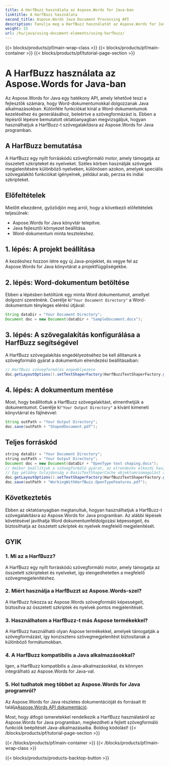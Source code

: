 ```yaml
---
title: A HarfBuzz használata az Aspose.Words for Java-ban
linktitle: A HarfBuzz használata
second_title: Aspose.Words Java Document Processing API
description: Tanulja meg a HarfBuzz használatát az Aspose.Words for Java speciális szövegformázásához. Ezzel a lépésenkénti útmutatóval javíthatja a szöveg megjelenítését összetett szkriptekben.
weight: 15
url: /hu/java/using-document-elements/using-harfbuzz/
---
```


{{< blocks/products/pf/main-wrap-class >}}
{{< blocks/products/pf/main-container >}}
{{< blocks/products/pf/tutorial-page-section >}}

# A HarfBuzz használata az Aspose.Words for Java-ban


Az Aspose.Words for Java egy hatékony API, amely lehetővé teszi a fejlesztők számára, hogy Word-dokumentumokkal dolgozzanak Java alkalmazásokban. Különféle funkciókat kínál a Word-dokumentumok kezeléséhez és generálásához, beleértve a szövegformázást is. Ebben a lépésről lépésre bemutatott oktatóanyagban megvizsgáljuk, hogyan használhatjuk a HarfBuzz-t szövegalakításra az Aspose.Words for Java programban.

## A HarfBuzz bemutatása

A HarfBuzz egy nyílt forráskódú szövegformáló motor, amely támogatja az összetett szkripteket és nyelveket. Széles körben használják szövegek megjelenítésére különböző nyelveken, különösen azokon, amelyek speciális szövegalakító funkciókat igényelnek, például arab, perzsa és indiai szkripteket.

## Előfeltételek

Mielőtt elkezdené, győződjön meg arról, hogy a következő előfeltételek teljesülnek:

- Aspose.Words for Java könyvtár telepítve.
- Java fejlesztői környezet beállítása.
- Word-dokumentum minta teszteléshez.

## 1. lépés: A projekt beállítása

A kezdéshez hozzon létre egy új Java-projektet, és vegye fel az Aspose.Words for Java könyvtárat a projektfüggőségekbe.

## 2. lépés: Word-dokumentum betöltése

 Ebben a lépésben betöltünk egy minta Word dokumentumot, amellyel dolgozni szeretnénk. Cserélje ki`"Your Document Directory"` a Word-dokumentum tényleges elérési útjával:

```java
String dataDir = "Your Document Directory";
Document doc = new Document(dataDir + "SampleDocument.docx");
```

## 3. lépés: A szövegalakítás konfigurálása a HarfBuzz segítségével

A HarfBuzz szövegalakítás engedélyezéséhez be kell állítanunk a szövegformáló gyárat a dokumentum elrendezési beállításaiban:

```java
// HarfBuzz szövegformálás engedélyezése
doc.getLayoutOptions().setTextShaperFactory(HarfBuzzTextShaperFactory.getInstance());
```

## 4. lépés: A dokumentum mentése

 Most, hogy beállítottuk a HarfBuzz szövegalakítást, elmenthetjük a dokumentumot. Cserélje ki`"Your Output Directory"` a kívánt kimeneti könyvtárral és fájlnévvel:

```java
String outPath = "Your Output Directory";
doc.save(outPath + "ShapedDocument.pdf");
```

## Teljes forráskód
```java
string dataDir = "Your Document Directory";
string outPath = "Your Output Directory";
Document doc = new Document(dataDir + "OpenType text shaping.docx");
// Amikor beállítjuk a szövegformáló gyárat, az elrendezés elkezdi használni az OpenType szolgáltatásait.
// Egy példány tulajdonság a BasicTextShaperCache objektumcsomagolást adja vissza a HarfBuzzTextShaperFactory-ban.
doc.getLayoutOptions().setTextShaperFactory(HarfBuzzTextShaperFactory.getInstance());
doc.save(outPath + "WorkingWithHarfBuzz.OpenTypeFeatures.pdf");
```

## Következtetés

Ebben az oktatóanyagban megtanultuk, hogyan használhatjuk a HarfBuzz-t szövegalakításra az Aspose.Words for Java programban. Az alábbi lépések követésével javíthatja Word dokumentumfeldolgozási képességeit, és biztosíthatja az összetett szkriptek és nyelvek megfelelő megjelenítését.

## GYIK

### 1. Mi az a HarfBuzz?

A HarfBuzz egy nyílt forráskódú szövegformáló motor, amely támogatja az összetett szkripteket és nyelveket, így elengedhetetlen a megfelelő szövegmegjelenítéshez.

### 2. Miért használja a HarfBuzzt az Aspose.Words-szel?

A HarfBuzz fokozza az Aspose.Words szövegformáló képességeit, biztosítva az összetett szkriptek és nyelvek pontos megjelenítését.

### 3. Használhatom a HarfBuzz-t más Aspose termékekkel?

A HarfBuzz használható olyan Aspose termékekkel, amelyek támogatják a szövegformázást, így konzisztens szövegmegjelenítést biztosítanak a különböző formátumokban.

### 4. A HarfBuzz kompatibilis a Java alkalmazásokkal?

Igen, a HarfBuzz kompatibilis a Java-alkalmazásokkal, és könnyen integrálható az Aspose.Words for Java-val.

### 5. Hol tudhatok meg többet az Aspose.Words for Java programról?

Az Aspose.Words for Java részletes dokumentációját és forrásait itt találja[Aspose.Words API dokumentáció](https://reference.aspose.com/words/java/).

Most, hogy átfogó ismeretekkel rendelkezik a HarfBuzz használatáról az Aspose.Words for Java programban, megkezdheti a fejlett szövegformáló funkciók beépítését Java-alkalmazásaiba. Boldog kódolást!
{{< /blocks/products/pf/tutorial-page-section >}}

{{< /blocks/products/pf/main-container >}}
{{< /blocks/products/pf/main-wrap-class >}}

{{< blocks/products/products-backtop-button >}}

